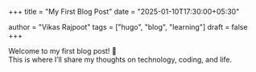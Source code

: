+++
title = "My First Blog Post"
date = "2025-01-10T17:30:00+05:30"

author = "Vikas Rajpoot"
tags = ["hugo", "blog", "learning"]
draft = false
+++

Welcome to my first blog post! 🚀  
This is where I’ll share my thoughts on technology, coding, and life.
